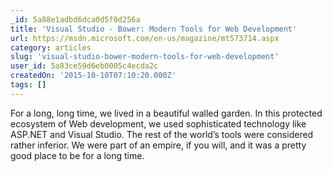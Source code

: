 ```yaml
---
_id: 5a88e1adbd6dca0d5f0d256a
title: 'Visual Studio - Bower: Modern Tools for Web Development'
url: https://msdn.microsoft.com/en-us/magazine/mt573714.aspx
category: articles
slug: 'visual-studio-bower-modern-tools-for-web-development'
user_id: 5a83ce59d6eb0005c4ecda2c
createdOn: '2015-10-10T07:10:20.000Z'
tags: []
---
```


For a long, long time, we lived in a beautiful walled garden. In this protected ecosystem of Web development, we used sophisticated technology like ASP.NET and Visual Studio. The rest of the world’s tools were considered rather inferior. We were part of an empire, if you will, and it was a pretty good place to be for a long time.
